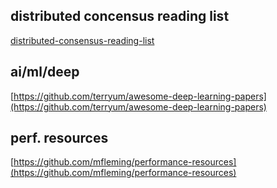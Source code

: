 

## distributed concensus reading list
[distributed-consensus-reading-list](https://github.com/heidihoward/distributed-consensus-reading-list)

## ai/ml/deep
[https://github.com/terryum/awesome-deep-learning-papers](https://github.com/terryum/awesome-deep-learning-papers)

## perf. resources
[https://github.com/mfleming/performance-resources](https://github.com/mfleming/performance-resources)
